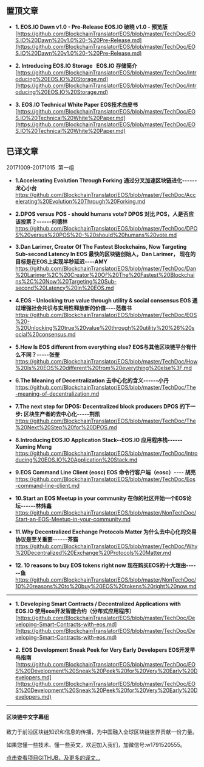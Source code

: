 
置顶文章
-------------------------------

- **1. EOS.IO Dawn v1.0 - Pre-Release    EOS.IO 破晓 v1.0 - 预览版**  
[https://github.com/BlockchainTranslator/EOS/blob/master/TechDoc/EOS.IO%20Dawn%20v1.0%20-%20Pre-Release.md](https://github.com/BlockchainTranslator/EOS/blob/master/TechDoc/EOS.IO%20Dawn%20v1.0%20-%20Pre-Release.md)

- **2. Introducing EOS.IO Storage    EOS.IO 存储简介**  
[https://github.com/BlockchainTranslator/EOS/blob/master/TechDoc/Introducing%20EOS.IO%20Storage.md](https://github.com/BlockchainTranslator/EOS/blob/master/TechDoc/Introducing%20EOS.IO%20Storage.md)

- **3. EOS.IO Technical White Paper EOS技术白皮书**  
[https://github.com/BlockchainTranslator/EOS/blob/master/TechDoc/EOS.IO%20Technical%20White%20Paper.md](https://github.com/BlockchainTranslator/EOS/blob/master/TechDoc/EOS.IO%20Technical%20White%20Paper.md)

已译文章
----------------------------------------

20171009-20171015  第一组

- **1.Accelerating Evolution Through Forking 通过分叉加速区块链进化------龙心小台**
https://github.com/BlockchainTranslator/EOS/blob/master/TechDoc/Accelerating%20Evolution%20Through%20Forking.md

- **2.DPOS versus POS - should humans vote? DPOS 对比 POS，人是否应该投票？------何德林**
https://github.com/BlockchainTranslator/EOS/blob/master/TechDoc/DPOS%20versus%20POS%20-%20should%20humans%20vote.md

- **3.Dan Larimer, Creator Of The Fastest Blockchains, Now Targeting Sub-second Latency In EOS 最快的区块链创始人，Dan Larimer， 现在的目标是在EOS上实现半秒延迟----AMY**
https://github.com/BlockchainTranslator/EOS/blob/master/TechDoc/Dan%20Larimer%2C%20Creator%20Of%20The%20Fastest%20Blockchains%2C%20Now%20Targeting%20Sub-second%20Latency%20In%20EOS.md

- **4.EOS - Unlocking true value through utility & social consensus EOS 通过增强社会共识与实用性释放新的价值----范楷书**
https://github.com/BlockchainTranslator/EOS/blob/master/TechDoc/EOS%20-%20Unlocking%20true%20value%20through%20utility%20%26%20social%20consensus.md

- **5.How Is EOS different from everything else?  EOS与其他区块链平台有什么不同？-----张奎**
https://github.com/BlockchainTranslator/EOS/blob/master/TechDoc/How%20Is%20EOS%20different%20from%20everything%20else%3F.md

- **6.The Meaning of Decentralization  去中心化的含义------小丹**
https://github.com/BlockchainTranslator/EOS/blob/master/TechDoc/The-meaning-of-decentralization.md

- **7.The next step for DPOS: Decentralized block producers  DPOS 的下一步: 区块生产者的去中心化-----荆凯**
https://github.com/BlockchainTranslator/EOS/blob/master/TechDoc/The%20Next%20Step%20for%20DPOS.md

- **8.Introducing EOS.IO Application Stack--EOS.IO 应用程序栈------ Xuming Meng**
https://github.com/BlockchainTranslator/EOS/blob/master/TechDoc/Introducing%20EOS.IO%20Application%20Stack.md

- **9.EOS Command Line Client (eosc) EOS 命令行客户端（eosc）---- 胡亮**
https://github.com/BlockchainTranslator/EOS/blob/master/TechDoc/Eos-command-line-client.md

- **10.Start an EOS Meetup in your community 在你的社区开始一个EOS论坛------林炜鑫**
https://github.com/BlockchainTranslator/EOS/blob/master/NonTechDoc/Start-an-EOS-Meetup-in-your-community.md

- **11.Why Decentralized Exchange Protocols Matter 为什么去中心化的交易协议是至关重要------茶猫**
https://github.com/BlockchainTranslator/EOS/blob/master/TechDoc/Why%20Decentralized%20Exchange%20Protocols%20Matter.md

- **12. 10 reasons to buy EOS tokens right now 现在购买EOS的十大理由------鱼**
https://github.com/BlockchainTranslator/EOS/blob/master/NonTechDoc/10%20reasons%20to%20buy%20EOS%20tokens%20right%20now.md

-------------------------------
- **1. Developing Smart Contracts / Decentralized Applications with EOS.IO 使用eos开发智能合约（分布式应用程序）**  
[https://github.com/BlockchainTranslator/EOS/blob/master/TechDoc/Developing-Smart-Contracts-with-eos.md](https://github.com/BlockchainTranslator/EOS/blob/master/TechDoc/Developing-Smart-Contracts-with-eos.md)

- **2. EOS Development Sneak Peek for Very Early Developers EOS开发早鸟指南**  
[https://github.com/BlockchainTranslator/EOS/blob/master/TechDoc/EOS%20Development%20Sneak%20Peek%20for%20Very%20Early%20Developers.md](https://github.com/BlockchainTranslator/EOS/blob/master/TechDoc/EOS%20Development%20Sneak%20Peek%20for%20Very%20Early%20Developers.md)


-------------------------------
#### 区块链中文字幕组

致力于前沿区块链知识和信息的传播，为中国融入全球区块链世界贡献一份力量。

如果您懂一些技术、懂一些英文，欢迎加入我们，加微信号:w1791520555。

[点击查看项目GITHUB，及更多的译文...](https://github.com/BlockchainTranslator/EOS)

